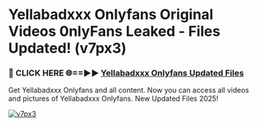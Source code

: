 # Yellabadxxx Onlyfans Original Videos 0nlyFans Leaked - Files Updated! (v7px3)

<h3>🔴 CLICK HERE 🌐==►► <a href="https://tinyurl.com/ehrbuxhb" rel="nofollow">Yellabadxxx Onlyfans Updated Files</a></h3>

Get Yellabadxxx Onlyfans and all content. Now you can access all videos and pictures of Yellabadxxx Onlyfans. New Updated Files 2025!

[![v7px3](https://i.imgur.com/lVYEuWS.gif)](https://tinyurl.com/ehrbuxhb)
